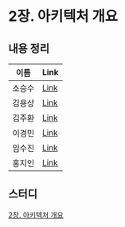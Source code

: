# 2장. 아키텍처 개요

## 내용 정리

|  이름   | Link  |
|:-----:|:------|
|  소승수  | [Link](https://voidmelody.tistory.com/187)  |
|  김용상  | [Link](https://sturdy-rainstorm-a1c.notion.site/DDD-2-aee6136e35a34da1be3b8387eddcf9f8?pvs=4)      | 
|  김주환  | [Link](https://velog.io/@happyjamy/DDD-2장-도메인-모델-시작하기)     |
|  이경민  | [Link](https://velog.io/@tidavid1/DDD-START-2%EC%9E%A5-%EC%95%84%ED%82%A4%ED%85%8D%EC%B2%98-%EA%B0%9C%EC%9A%94) |
|  임수진  | [Link](https://blog.naver.com/sjlim1999/223276921510)       |
|  홍지인  | [Link](https://velog.io/@andy230/%EC%95%84%ED%82%A4%ED%85%8D%EC%B2%98-%EA%B0%9C%EC%9A%94)      |

## 스터디
[2장. 아키텍처 개요](https://github.com/R-DDD-STUDY/book-ddd-start/issues/2)
